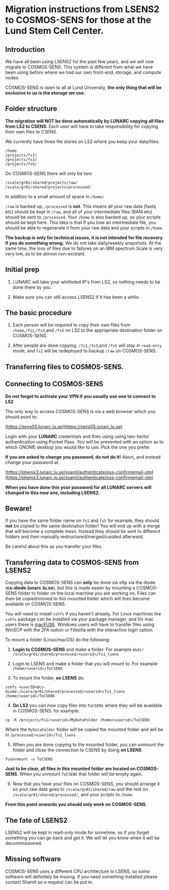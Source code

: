 # Migration instructions from LSENS2 to COSMOS-SENS for those at the Lund Stem Cell Center.

## Introduction
We have all been using LSENS2 for the past few years, and we will now migrate to COSMOS-SENS. This system is different from what we have been using before where we had our own front-end, storage, and compute nodes.

COSMOS-SENS is open to all at Lund University, **the only thing that will be exclusive to us is the storage we use.**

## Folder structure
**The migration will NOT be done automatically by LUNARC copying all files from LS2 to CSENS**. Each user will have to take responsibility for copying their own files to CSENS.

We currently have three file stores on LS2 where you keep your data/files:

```shell
/home
/projects/fs1/
/projects/fs3/
/projects/fs5/
```

On COSMOS-SENS there will only be two:

```shell
/scale/gr01/shared/projects/raw/
/scale/gr01/shared/projects/processed/
```
In addition to a small amount of space in `/home/`

`/raw` is backed up, `/processed` is **not**. This means all your raw data (fastq etc) should be kept in `/raw`, and all of your intermediate files (BAM etc) should be sent to `/processed`. Your `/home` is also backed up, so your scripts should be kept here. This idea is that if you lose an intermediate file, you should be able to regenerate it from your raw data and your scripts in `/home`.

**The backup is only for technical issues, it is not intended for file recovery if you do something wrong.** We do not take daily/weekly snapshots. At the same time, the loss of files due to failures on an IBM spectrum Scale is very very low, as to be almost non-existant.

## Initial prep
1) LUNARC will take your whitlisted IP's from LS2, so nothing needs to be done there by you.

2) Make sure you can still access LSENS2 if it has been a while.

<!---3) It make sense that you do a cleanup of your files on LSENS2 before you begin copying over.  --->

## The basic procedure

<!--- 1) LS2 will be put into **read-only** mode (date to be confirmed) so no further work can be done.--->

1) Each person will be required to copy their own files from `/home`,`/fs1`,`/fs3`,and `/fs5` on LS2 to the appropriate destination folder on COSMOS-SENS.

2) After people are done copying, `/fs1`,`/fs3`,and `/fs5` will stay in `read-only` mode, and `fs2` will be redeployed to backup `/raw` on COSMOS-SENS.


## Transferring files to COSMOS-SENS.

## Connecting to COSMOS-SENS

**Do not forget to activate your VPN if you usually use one to connect to LS2**

The only way to access COSMOS-SENS is via a web browser which you should point to:

[https://sens05.lunarc.lu.se](https://sens05.lunarc.lu.se)

Login with your **LUNARC** credentials and then using using two-factor authentication using Pocket Pass. You will be presented with an option as to which GNOME desktop you would like to use. Pick the one you prefer. 

**If you are asked to change you password, do not do it!** Abort, and instead change your password at:

[https://phenix3.lunarc.lu.se/ssaml/authenticate/pss-confirmemail-otp](https://phenix3.lunarc.lu.se/ssaml/authenticate/pss-confirmemail-otp)

**When you have done this your password for all LUNARC servers will changed to this now one, including LSENS2.**

## Beware!
If you have the same folder name on `fs1` and  `fs5` for example, they should **not** be copied to the same destination folder! You will end up with a merge that will become a complete mess. Instead they should be sent to different folders and then manually restructured/merged/curated afterward.

Be careful about this as you transfer your files.

## Transferring data to COSMOS-SENS from LSENS2

Copying data to COSMOS-SENS can **only** be done via sftp via the diode (**cs-diode.lunarc.lu.se**), but this is made easier by mounting a COSMOS-SENS folder to folder on the local machine you are working on. Files can then be copied/moved to this mounted folder which will then become available on COSMOS-SENS.

You will need to install `sshfs` if you haven't already. For Linux machines the `sshfs` package can be installed via your package manager, and for mac users there is [macFUSE](https://osxfuse.github.io/). Windows users will have to transfer files using WinSCP with the 2FA option or Filezilla with the interactive login option.

To mount a folder (Linux/macOS) do the following:

1) **Login to COSMOS-SENS** and make a folder. For example `mkdir /scale/gr01/shared/processed/<userid>/fs1_lsens`

2) Login to LSENS and make a folder that you will mount to. For example `/home/<userid>/ToCSENS`

3) To mount the folder, **on LSENS** do:

`sshfs <userID>@cs-diode:/scale/gr01/shared/processed/<userid>/fs1_lsens  /home/<userid>/ToCSENS`

4) **On LS2** you can now copy files into `ToCSENS` where they will be available in COSMOS-SENS. for example:

`cp -R /projects/fs1/<userid>/MyDataFolder /home/<userid>/ToCSENS`

Where the `MyDataFolder` folder will be copied the mounted folder and will be in `/processed/<userid>/fs1_lsens`

5) When you are done copying to the mounted folder, you can unmount the folder and close the connection to CSENS by doing **on LSENS**

`fusermount -u ToCSENS`

**Just to be clear, all files in this mounted folder are located on COSMOS-SENS**. When you unmount `ToCSENS` that folder will be empty again. 

6) Now that you have your files on COSMOS-SENS, you should arrange it so your raw data goes to `/scale/gr01/shared/raw` and the rest on `/scale/gr01/shared/processed/`, and your scripts to `/home`.

**From this point onwards you should only work on COSMOS-SENS**.

## The fate of LSENS2
LSENS2 will be kept in read-only mode for sometime, so if you forget something you can go back and get it. We will let you know when it will be decommissioned.

## Missing software
COSMOS-SENS uses a different CPU architecture to LSENS, so some software will definitely be mssing. If you need something installed please contact Shamit so a request can be put in.
